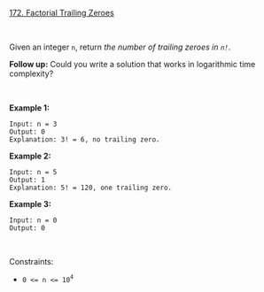 [172. Factorial Trailing Zeroes](https://leetcode.com/problems/factorial-trailing-zeroes/)

<br>

Given an integer `n`, return *the number of trailing zeroes in `n!`*.

**Follow up:** Could you write a solution that works in logarithmic time complexity?

<br>

**Example 1:**

```
Input: n = 3
Output: 0
Explanation: 3! = 6, no trailing zero.
```

**Example 2:**

```
Input: n = 5
Output: 1
Explanation: 5! = 120, one trailing zero.
```

**Example 3:**

```
Input: n = 0
Output: 0
```

<br>

Constraints:

+    `0 <= n <= 10`<sup>`4`</sup>
